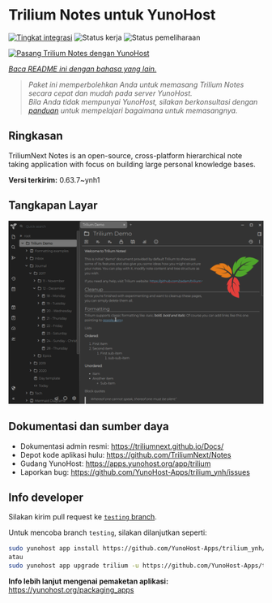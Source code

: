 <!--
N.B.: README ini dibuat secara otomatis oleh <https://github.com/YunoHost/apps/tree/master/tools/readme_generator>
Ini TIDAK boleh diedit dengan tangan.
-->

# Trilium Notes untuk YunoHost

[![Tingkat integrasi](https://dash.yunohost.org/integration/trilium.svg)](https://ci-apps.yunohost.org/ci/apps/trilium/) ![Status kerja](https://ci-apps.yunohost.org/ci/badges/trilium.status.svg) ![Status pemeliharaan](https://ci-apps.yunohost.org/ci/badges/trilium.maintain.svg)

[![Pasang Trilium Notes dengan YunoHost](https://install-app.yunohost.org/install-with-yunohost.svg)](https://install-app.yunohost.org/?app=trilium)

*[Baca README ini dengan bahasa yang lain.](./ALL_README.md)*

> *Paket ini memperbolehkan Anda untuk memasang Trilium Notes secara cepat dan mudah pada server YunoHost.*  
> *Bila Anda tidak mempunyai YunoHost, silakan berkonsultasi dengan [panduan](https://yunohost.org/install) untuk mempelajari bagaimana untuk memasangnya.*

## Ringkasan

TriliumNext Notes is an open-source, cross-platform hierarchical note taking application with focus on building large personal knowledge bases.

**Versi terkirim:** 0.63.7~ynh1

## Tangkapan Layar

![Tangkapan Layar pada Trilium Notes](./doc/screenshots/screenshot.png)

## Dokumentasi dan sumber daya

- Dokumentasi admin resmi: <https://triliumnext.github.io/Docs/>
- Depot kode aplikasi hulu: <https://github.com/TriliumNext/Notes>
- Gudang YunoHost: <https://apps.yunohost.org/app/trilium>
- Laporkan bug: <https://github.com/YunoHost-Apps/trilium_ynh/issues>

## Info developer

Silakan kirim pull request ke [`testing` branch](https://github.com/YunoHost-Apps/trilium_ynh/tree/testing).

Untuk mencoba branch `testing`, silakan dilanjutkan seperti:

```bash
sudo yunohost app install https://github.com/YunoHost-Apps/trilium_ynh/tree/testing --debug
atau
sudo yunohost app upgrade trilium -u https://github.com/YunoHost-Apps/trilium_ynh/tree/testing --debug
```

**Info lebih lanjut mengenai pemaketan aplikasi:** <https://yunohost.org/packaging_apps>
